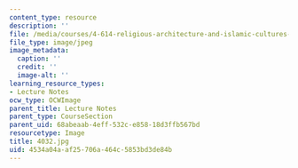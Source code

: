 ```yaml
---
content_type: resource
description: ''
file: /media/courses/4-614-religious-architecture-and-islamic-cultures-fall-2002/4534a04aaf25706a464c5853bd3de84b_4032.jpg
file_type: image/jpeg
image_metadata:
  caption: ''
  credit: ''
  image-alt: ''
learning_resource_types:
- Lecture Notes
ocw_type: OCWImage
parent_title: Lecture Notes
parent_type: CourseSection
parent_uid: 68abeaab-4eff-532c-e858-18d3ffb567bd
resourcetype: Image
title: 4032.jpg
uid: 4534a04a-af25-706a-464c-5853bd3de84b
---
```

